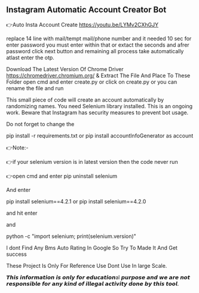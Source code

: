 ## Instagram Automatic Account Creator Bot

👉Auto Insta Account Create
https://youtu.be/LYMv2CXhGJY

replace 14 line with mail/tempt mail/phone number and it needed 10 sec for enter password you must enter within that or extact the seconds and afrer password click next button and remaining all process take automatically atlast enter the otp.

Download The Latest Version Of Chrome Driver https://chromedriver.chromium.org/ & Extract The File And Place To These Folder open cmd and enter create.py or click on create.py or you can rename the file and run

<p>This small piece of code will create an account automatically by randomizing names. You need Selenium library installed. This is an ongoing work. Beware that Instagram has security measures to prevent bot usage.

Do not forget to change the 

pip install -r requirements.txt
or pip install accountInfoGenerator as account

👉Note:-

👉if your selenium version is in latest version then the code never run

👉open cmd and enter pip uninstall selenium

And enter

pip install selenium==4.2.1 or pip install selenium==4.2.0

and hit enter

and

python -c "import selenium; print(selenium.version)"

I dont Find Any Bms Auto Rating In Google So Try To Made It And Get success

These Project Is Only For Reference Use Dont Use In large Scale.

𝙏𝙝𝙞𝙨 𝙞𝙣𝙛𝙤𝙧𝙢𝙖𝙩𝙞𝙤𝙣 𝙞𝙨 𝙤𝙣𝙡𝙮 𝙛𝙤𝙧 𝙚𝙙𝙪𝙘𝙖𝙩𝙞𝙤𝙣al 𝙥𝙪𝙧𝙥𝙤𝙨𝙚 𝙖𝙣𝙙 𝙬𝙚 𝙖𝙧𝙚 𝙣𝙤𝙩 𝙧𝙚𝙨𝙥𝙤𝙣𝙨𝙞𝙗𝙡𝙚 𝙛𝙤𝙧 𝙖𝙣𝙮 𝙠𝙞𝙣𝙙 𝙤𝙛 𝙞𝙡𝙡𝙚𝙜𝙖𝙡 𝙖𝙘𝙩𝙞𝙫𝙞𝙩𝙮 𝙙𝙤𝙣𝙚 𝙗𝙮 𝙩𝙝𝙞𝙨 𝙩𝙤𝙤𝙡.
